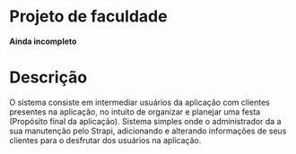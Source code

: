 # Projeto de faculdade

**Ainda incompleto**

# Descrição

O sistema consiste em intermediar usuários da aplicação com clientes presentes na aplicação, no intuito de organizar e planejar uma festa (Propósito final da aplicação).
Sistema simples onde o administrador da a sua manutenção pelo Strapi, adicionando e alterando informações de seus clientes para o desfrutar dos usuários na aplicação.

